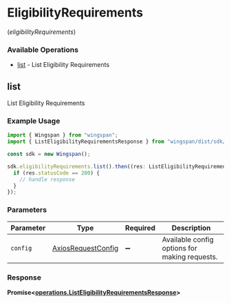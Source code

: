 # EligibilityRequirements
(*eligibilityRequirements*)

### Available Operations

* [list](#list) - List Eligibility Requirements

## list

List Eligibility Requirements

### Example Usage

```typescript
import { Wingspan } from "wingspan";
import { ListEligibilityRequirementsResponse } from "wingspan/dist/sdk/models/operations";

const sdk = new Wingspan();

sdk.eligibilityRequirements.list().then((res: ListEligibilityRequirementsResponse) => {
  if (res.statusCode == 200) {
    // handle response
  }
});
```

### Parameters

| Parameter                                                    | Type                                                         | Required                                                     | Description                                                  |
| ------------------------------------------------------------ | ------------------------------------------------------------ | ------------------------------------------------------------ | ------------------------------------------------------------ |
| `config`                                                     | [AxiosRequestConfig](https://axios-http.com/docs/req_config) | :heavy_minus_sign:                                           | Available config options for making requests.                |


### Response

**Promise<[operations.ListEligibilityRequirementsResponse](../../models/operations/listeligibilityrequirementsresponse.md)>**

